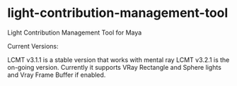 light-contribution-management-tool
==================================

Light Contribution Management Tool for Maya

Current Versions: 

LCMT v3.1.1 is a stable version that works with mental ray 
LCMT v3.2.1 is the on-going version. Currently it supports VRay Rectangle and Sphere lights and Vray Frame Buffer if enabled.


